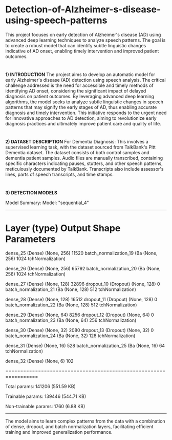 # Detection-of-Alzheimer-s-disease-using-speech-patterns
This project focuses on early detection of Alzheimer's disease (AD) using advanced deep learning techniques to analyze speech patterns. The goal is to create a robust model that can identify subtle linguistic changes indicative of AD onset, enabling timely intervention and improved patient outcomes.

#
**1) INTRODUCTION**
The project aims to develop an automatic model for early Alzheimer's disease (AD) detection using
speech analysis. The critical challenge addressed is the need for accessible and timely methods of
identifying AD onset, considering the significant impact of delayed diagnosis on patient outcomes.
By leveraging advanced deep learning algorithms, the model seeks to analyze subtle linguistic
changes in speech patterns that may signify the early stages of AD, thus enabling accurate diagnosis
and timely intervention. This initiative responds to the urgent need for innovative approaches to AD
detection, aiming to revolutionize early diagnosis practices and ultimately improve patient care and
quality of life.


#
**2) DATASET DESCRIPTION**
For Dementia Diagnosis: This involves a supervised learning task, with the dataset sourced from
TalkBank's Pitt Dementia dataset. The dataset consists of both control samples and dementia patient
samples. Audio files are manually transcribed, containing specific characters indicating pauses,
stutters, and other speech patterns, meticulously documented by TalkBank. Transcripts also include
assessor's lines, parts of speech transcripts, and time stamps.



#
**3) DETECTION MODELS**

Model Summary:
Model: "sequential_4"
_________________________________________________________________
Layer (type) Output Shape Parameters
=================================================================
dense_25 (Dense) (None, 256) 11520
batch_normalization_19 (Ba (None, 256) 1024
tchNormalization)


dense_26 (Dense) (None, 256) 65792
batch_normalization_20 (Ba (None, 256) 1024
tchNormalization)



dense_27 (Dense) (None, 128) 32896
dropout_10 (Dropout) (None, 128) 0
batch_normalization_21 (Ba (None, 128) 512
tchNormalization)



dense_28 (Dense) (None, 128) 16512
dropout_11 (Dropout) (None, 128) 0
batch_normalization_22 (Ba (None, 128) 512
tchNormalization)




dense_29 (Dense) (None, 64) 8256
dropout_12 (Dropout) (None, 64) 0
batch_normalization_23 (Ba (None, 64) 256
tchNormalization)




dense_30 (Dense) (None, 32) 2080
dropout_13 (Dropout) (None, 32) 0
batch_normalization_24 (Ba (None, 32) 128
tchNormalization)



dense_31 (Dense) (None, 16) 528
batch_normalization_25 (Ba (None, 16) 64
tchNormalization)



dense_32 (Dense) (None, 6) 102

=================================================================



Total params: 141206 (551.59 KB)


Trainable params: 139446 (544.71 KB)


Non-trainable params: 1760 (6.88 KB)
_________________________________________________________________
The model aims to learn complex patterns from the data with a combination of dense, dropout, and batch normalization
layers, facilitating efficient training and improved generalization performance.






